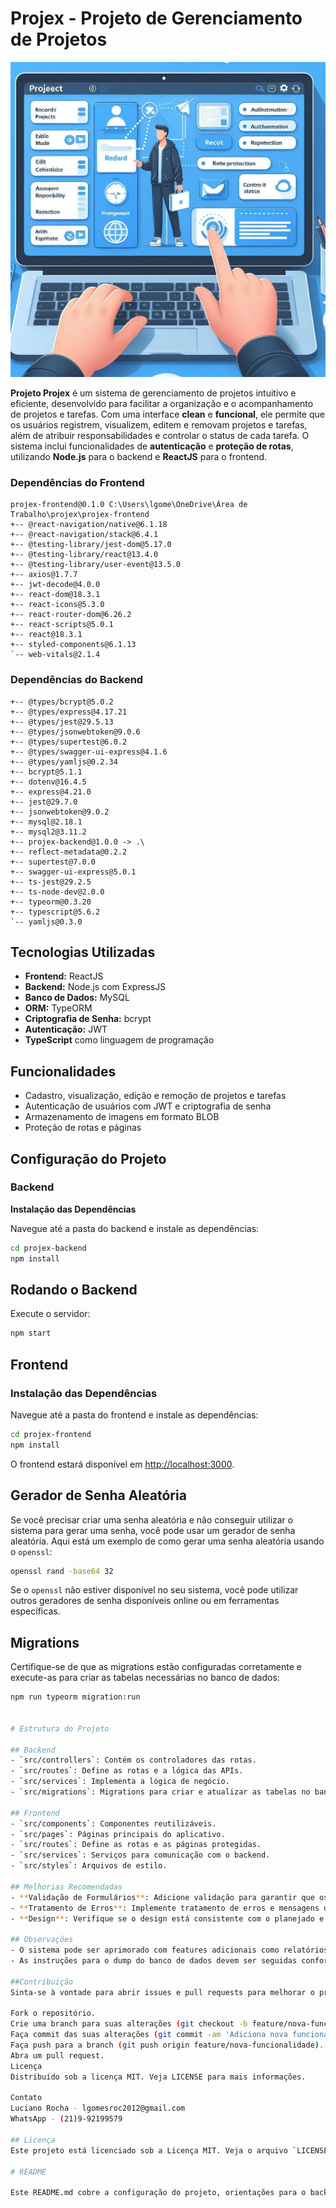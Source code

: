 # Projex - Projeto de Gerenciamento de Projetos

![Venha conhecer o projeto Projex.](th.jpg)

**Projeto Projex** é um sistema de gerenciamento de projetos intuitivo e eficiente, desenvolvido para facilitar a organização e o acompanhamento de projetos e tarefas. Com uma interface **clean** e **funcional**, ele permite que os usuários registrem, visualizem, editem e removam projetos e tarefas, além de atribuir responsabilidades e controlar o status de cada tarefa. O sistema inclui funcionalidades de **autenticação** e **proteção de rotas**, utilizando **Node.js** para o backend e **ReactJS** para o frontend.

### Dependências do Frontend

```plaintext
projex-frontend@0.1.0 C:\Users\lgome\OneDrive\Área de Trabalho\projex\projex-frontend
+-- @react-navigation/native@6.1.18
+-- @react-navigation/stack@6.4.1
+-- @testing-library/jest-dom@5.17.0
+-- @testing-library/react@13.4.0
+-- @testing-library/user-event@13.5.0
+-- axios@1.7.7
+-- jwt-decode@4.0.0
+-- react-dom@18.3.1
+-- react-icons@5.3.0
+-- react-router-dom@6.26.2
+-- react-scripts@5.0.1
+-- react@18.3.1
+-- styled-components@6.1.13
`-- web-vitals@2.1.4
```

### Dependências do Backend
```plaintext
+-- @types/bcrypt@5.0.2
+-- @types/express@4.17.21
+-- @types/jest@29.5.13
+-- @types/jsonwebtoken@9.0.6
+-- @types/supertest@6.0.2
+-- @types/swagger-ui-express@4.1.6
+-- @types/yamljs@0.2.34
+-- bcrypt@5.1.1
+-- dotenv@16.4.5
+-- express@4.21.0
+-- jest@29.7.0
+-- jsonwebtoken@9.0.2
+-- mysql@2.18.1
+-- mysql2@3.11.2
+-- projex-backend@1.0.0 -> .\
+-- reflect-metadata@0.2.2
+-- supertest@7.0.0
+-- swagger-ui-express@5.0.1
+-- ts-jest@29.2.5
+-- ts-node-dev@2.0.0
+-- typeorm@0.3.20
+-- typescript@5.6.2
`-- yamljs@0.3.0
```

## Tecnologias Utilizadas

- **Frontend:** ReactJS
- **Backend:** Node.js com ExpressJS
- **Banco de Dados:** MySQL
- **ORM:** TypeORM
- **Criptografia de Senha:** bcrypt
- **Autenticação:** JWT
- **TypeScript** como linguagem de programação

## Funcionalidades

- Cadastro, visualização, edição e remoção de projetos e tarefas
- Autenticação de usuários com JWT e criptografia de senha
- Armazenamento de imagens em formato BLOB
- Proteção de rotas e páginas

## Configuração do Projeto

### Backend

**Instalação das Dependências**

   Navegue até a pasta do backend e instale as dependências:

   ```bash
   cd projex-backend
   npm install
   ```
## Rodando o Backend

Execute o servidor:

```bash
npm start
```

## Frontend

### Instalação das Dependências

Navegue até a pasta do frontend e instale as dependências:

```bash
cd projex-frontend
npm install
```

O frontend estará disponível em [http://localhost:3000](http://localhost:3000).

## Gerador de Senha Aleatória

Se você precisar criar uma senha aleatória e não conseguir utilizar o sistema para gerar uma senha, você pode usar um gerador de senha aleatória. Aqui está um exemplo de como gerar uma senha aleatória usando o `openssl`:

```bash
openssl rand -base64 32
```

Se o `openssl` não estiver disponível no seu sistema, você pode utilizar outros geradores de senha disponíveis online ou em ferramentas específicas.


## Migrations

Certifique-se de que as migrations estão configuradas corretamente e execute-as para criar as tabelas necessárias no banco de dados:

```bash
npm run typeorm migration:run


# Estrutura do Projeto

## Backend
- `src/controllers`: Contém os controladores das rotas.
- `src/routes`: Define as rotas e a lógica das APIs.
- `src/services`: Implementa a lógica de negócio.
- `src/migrations`: Migrations para criar e atualizar as tabelas no banco de dados.

## Frontend
- `src/components`: Componentes reutilizáveis.
- `src/pages`: Páginas principais do aplicativo.
- `src/routes`: Define as rotas e as páginas protegidas.
- `src/services`: Serviços para comunicação com o backend.
- `src/styles`: Arquivos de estilo.

## Melhorias Recomendadas
- **Validação de Formulários**: Adicione validação para garantir que os dados inseridos sejam válidos.
- **Tratamento de Erros**: Implemente tratamento de erros e mensagens de feedback para melhorar a experiência do usuário.
- **Design**: Verifique se o design está consistente com o planejado e ajuste qualquer detalhe visual.

## Observações
- O sistema pode ser aprimorado com features adicionais como relatórios e notificações.
- As instruções para o dump do banco de dados devem ser seguidas conforme a documentação fornecida.

##Contribuição
Sinta-se à vontade para abrir issues e pull requests para melhorar o projeto. Para contribuições, siga estas diretrizes:

Fork o repositório.
Crie uma branch para suas alterações (git checkout -b feature/nova-funcionalidade).
Faça commit das suas alterações (git commit -am 'Adiciona nova funcionalidade').
Faça push para a branch (git push origin feature/nova-funcionalidade).
Abra um pull request.
Licença
Distribuído sob a licença MIT. Veja LICENSE para mais informações.

Contato
Luciano Rocha - lgomesroc2012@gmail.com
WhatsApp - (21)9-92199579

## Licença
Este projeto está licenciado sob a Licença MIT. Veja o arquivo `LICENSE` para mais detalhes.

# README

Este README.md cobre a configuração do projeto, orientações para o backend e frontend, e inclui sugestões para melhorias.




